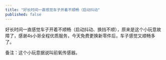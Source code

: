 ```yaml
---
title: "好长时间一直感觉车子开着不顺畅（启动抖动"
published: false
---
```

好长时间一直感觉车子开着不顺畅（启动抖动、换挡不顺），原来是这个小玩意故障了，感谢4s小哥全程优质服务，今天免费更换新零件后，车子感觉又顺畅多了。

备注：这个小玩意据说叫前氧传感器。

